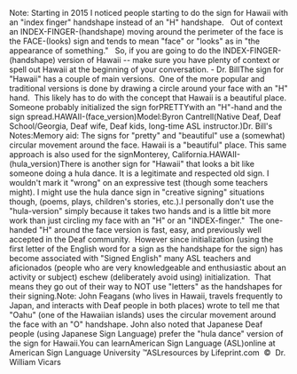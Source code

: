 Note: Starting in 2015 I noticed people starting to do the sign 
			for Hawaii with an "index finger" handshape instead of an "H" 
			handshape.   Out of context an INDEX-FINGER-(handshape) 
			moving around the perimeter of the face is the FACE-(looks) sign and 
			tends to mean "face" or "looks" as in "the appearance of something."   
			So, if you are going to do the INDEX-FINGER-(handshape) version of 
			Hawaii -- make sure you have plenty of context or spell out Hawaii 
			at the beginning of your conversation. - Dr. BillThe sign for "Hawaii" has a couple of main versions.  
			One of the more popular and traditional versions is done by drawing a circle around your 
			face with an "H" hand.  This likely has to do with 
			the concept that Hawaii is a beautiful place.  Someone probably 
			initialized the sign forPRETTYwith 
			an "H"-hand and the sign spread.HAWAII-(face_version)Model:Byron Cantrell(Native Deaf, Deaf School/Georgia, Deaf 
			wife, Deaf kids, long-time ASL instructor.)Dr. Bill's Notes:Memory aid: The signs for "pretty" and "beautiful" use a (somewhat) 
			circular movement around the face. Hawaii is a "beautiful" place. 
			This same approach is also used for the signMonterey, California.HAWAII-(hula_version)There is another sign for "Hawaii" that looks a bit like 
			someone doing a hula dance. It is a legitimate and respected old 
			sign. I wouldn't 
			mark it "wrong" on an expressive test (though some teachers might). 
			I might use the hula dance sign in "creative signing" situations 
			though, (poems, plays, children's stories, etc.).I personally don't use the "hula-version" simply because it takes 
			two hands and is a little bit more work than just circling my face 
			with an "H" or an "INDEX-finger."  The one-handed "H" around the face 
			version is fast, easy, and previously well accepted in the Deaf community.  
			However since initialization (using the first letter of the English 
			word for a sign as the handshape for the sign) has become associated 
			with "Signed English" many ASL teachers and aficionados (people who 
			are very knowledgeable and enthusiastic about an activity or 
			subject) eschew (deliberately avoid using) initialization.  
			That means they go out of their way to NOT use "letters" as the 
			handshapes for their signing.Note: John Feagans (who lives in Hawaii, travels frequently to 
			Japan, and interacts with Deaf people in both places) wrote to tell 
			me that "Oahu" (one of the Hawaiian islands) uses the circular 
			movement around the face with an "O" handshape. John also noted that 
			Japanese Deaf people (using Japanese Sign Language) prefer the "hula 
			dance" version of the sign for Hawaii.You can learnAmerican Sign Language (ASL)online at American Sign Language University ™ASLresources by Lifeprint.com  ©  Dr. William Vicars